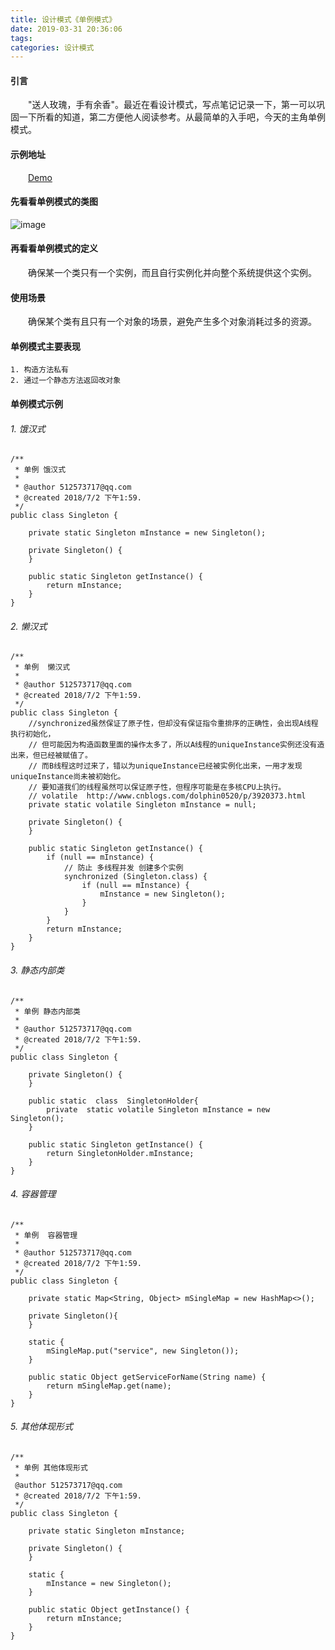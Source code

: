 ```yaml
---
title: 设计模式《单例模式》
date: 2019-03-31 20:36:06
tags:
categories: 设计模式
---
```


#### 引言
&emsp;&emsp;"送人玫瑰，手有余香"。最近在看设计模式，写点笔记记录一下，第一可以巩固一下所看的知道，第二方便他人阅读参考。从最简单的入手吧，今天的主角单例模式。
#### 示例地址
&emsp;&emsp;[Demo](https://github.com/heyangJob/Design-Pattern/tree/master/Singleton)
####  先看看单例模式的类图
![image](https://note.youdao.com/yws/api/personal/file/WEB9db71e90d14c30a564186910e7578892?method=download&shareKey=c6815c7f4eb20f73ae15074967e97c81)
####  再看看单例模式的定义
&emsp;&emsp;确保某一个类只有一个实例，而且自行实例化并向整个系统提供这个实例。
#### 使用场景
&emsp;&emsp;确保某个类有且只有一个对象的场景，避免产生多个对象消耗过多的资源。
####  单例模式主要表现
    1. 构造方法私有
    2. 通过一个静态方法返回改对象
#### 单例模式示例
###### 1.  饿汉式
      
```
/**
 * 单例 饿汉式
 *
 * @author 512573717@qq.com
 * @created 2018/7/2 下午1:59.
 */
public class Singleton {

    private static Singleton mInstance = new Singleton();

    private Singleton() {
    }

    public static Singleton getInstance() {
        return mInstance;
    }
}
```
###### 2. 懒汉式

```
/**
 * 单例  懒汉式
 *
 * @author 512573717@qq.com
 * @created 2018/7/2 下午1:59.
 */
public class Singleton {
    //synchronized虽然保证了原子性，但却没有保证指令重排序的正确性，会出现A线程执行初始化，
    // 但可能因为构造函数里面的操作太多了，所以A线程的uniqueInstance实例还没有造出来，但已经被赋值了。
    // 而B线程这时过来了，错以为uniqueInstance已经被实例化出来，一用才发现uniqueInstance尚未被初始化。
    // 要知道我们的线程虽然可以保证原子性，但程序可能是在多核CPU上执行。
    // volatile  http://www.cnblogs.com/dolphin0520/p/3920373.html
    private static volatile Singleton mInstance = null;

    private Singleton() {
    }

    public static Singleton getInstance() {
        if (null == mInstance) {
            // 防止 多线程并发 创建多个实例
            synchronized (Singleton.class) {
                if (null == mInstance) {
                    mInstance = new Singleton();
                }
            }
        }
        return mInstance;
    }
}
```
###### 3. 静态内部类

```
/**
 * 单例 静态内部类
 *
 * @author 512573717@qq.com
 * @created 2018/7/2 下午1:59.
 */
public class Singleton {

    private Singleton() {
    }

    public static  class  SingletonHolder{
        private  static volatile Singleton mInstance = new Singleton();
    }

    public static Singleton getInstance() {
        return SingletonHolder.mInstance;
    }
}
```
###### 4. 容器管理

```
/**
 * 单例  容器管理
 *
 * @author 512573717@qq.com
 * @created 2018/7/2 下午1:59.
 */
public class Singleton {

    private static Map<String, Object> mSingleMap = new HashMap<>();

    private Singleton(){
    }

    static {
        mSingleMap.put("service", new Singleton());
    }

    public static Object getServiceForName(String name) {
        return mSingleMap.get(name);
    }
}
```
###### 5. 其他体现形式

```
/**
 * 单例 其他体现形式
 *
 @author 512573717@qq.com
 * @created 2018/7/2 下午1:59.
 */
public class Singleton {

    private static Singleton mInstance;

    private Singleton() {
    }

    static {
        mInstance = new Singleton();
    }

    public static Object getInstance() {
        return mInstance;
    }
}
```